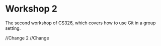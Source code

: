 # Workshop 2

The second workshop of CS326, which covers how to use Git in a group setting.

//Change 2
//Change
